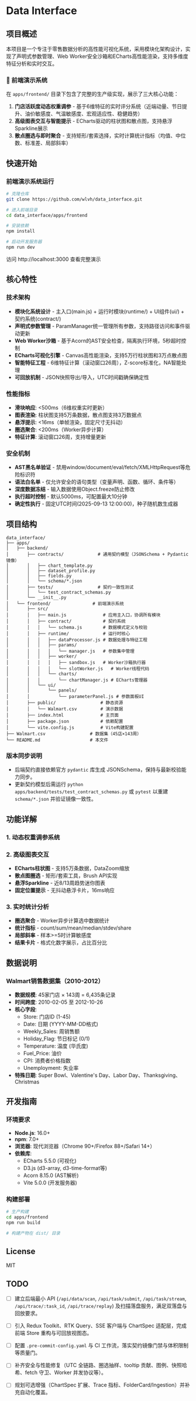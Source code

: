 # Data Interface


## 项目概述

本项目是一个专注于零售数据分析的高性能可视化系统，采用模块化架构设计，实现了声明式参数管理、Web Worker安全沙箱和ECharts高性能渲染，支持多维度特征分析和实时交互。

### 🚀 前端演示系统

在 `apps/frontend/` 目录下包含了完整的生产级实现，展示了三大核心功能：

1. **门店活跃度动态权重调参** - 基于6维特征的实时评分系统（近端动量、节日提升、油价敏感度、气温敏感度、宏观适应性、稳健趋势）
2. **高级图表交互与智能提示** - ECharts驱动的柱状图和散点图，支持悬浮Sparkline展示
3. **散点圈选与即时聚合** - 支持矩形/套索选择，实时计算统计指标（均值、中位数、标准差、局部斜率）

## 快速开始

### 前端演示系统运行

```bash
# 克隆仓库
git clone https://github.com/wlvh/data_interface.git

# 进入前端目录
cd data_interface/apps/frontend

# 安装依赖
npm install

# 启动开发服务器
npm run dev
```

访问 http://localhost:3000 查看完整演示

## 核心特性

### 技术架构

- **模块化系统设计** - 主入口(main.js) + 运行时模块(runtime/) + UI组件(ui/) + 契约系统(contract/)
- **声明式参数管理** - ParamManager统一管理所有参数，支持路径访问和事件驱动更新
- **Web Worker沙箱** - 基于Acorn的AST安全检查，隔离执行环境，5秒超时控制
- **ECharts可视化引擎** - Canvas高性能渲染，支持5万行柱状图和3万点散点图
- **智能特征工程** - 6维特征计算（滚动窗口26周），Z-score标准化，NA智能处理
- **可回放机制** - JSON快照导出/导入，UTC时间戳确保确定性

### 性能指标

- **滑块响应**: <500ms（6维权重实时更新）
- **图表渲染**: 柱状图支持5万条数据，散点图支持3万数据点
- **悬浮提示**: <16ms（单帧渲染，固定尺寸无抖动）
- **圈选聚合**: <200ms（Worker异步计算）
- **特征计算**: 滚动窗口26周，支持增量更新

### 安全机制

- **AST黑名单验证** - 禁用window/document/eval/fetch/XMLHttpRequest等危险标识符
- **语法白名单** - 仅允许安全的语句类型（变量声明、函数、循环、条件等）
- **深度数据冻结** - 输入数据使用Object.freeze防止修改
- **执行超时控制** - 默认5000ms，可配置最大10分钟
- **确定性执行** - 固定UTC时间(2025-09-13 12:00:00)，种子随机数生成器

## 项目结构

```
data_interface/
├── apps/
│   ├── backend/
│       ├── contracts/             # 通用契约模型（JSONSchema + Pydantic 镜像）
│       │   ├── chart_template.py
│       │   ├── dataset_profile.py
│       │   ├── fields.py
│       │   └── schema/*.json
│       ├── tests/                 # 契约一致性测试
│       │   └── test_contract_schemas.py
│       └── __init__.py
│   └── frontend/                # 前端演示系统
│       ├── src/
│       │   ├── main.js              # 应用主入口，协调所有模块
│       │   ├── contract/            # 契约系统
│       │   │   └── schema.js        # 数据模式定义与校验
│       │   ├── runtime/             # 运行时核心
│       │   │   ├── dataProcessor.js # 数据处理与特征工程
│       │   │   ├── params/
│       │   │   │   └── manager.js   # 参数集中管理
│       │   │   ├── worker/
│       │   │   │   ├── sandbox.js   # Worker沙箱执行器
│       │   │   │   └── slotWorker.js   # Worker线程代码
│       │   │   └── charts/
│       │   │       └── chartManager.js # ECharts管理器
│       │   └── ui/
│       │       └── panels/
│       │           └── parameterPanel.js # 参数面板UI
│       ├── public/                 # 静态资源
│       │   └── Walmart.csv         # 演示数据
│       ├── index.html              # 主页面
│       ├── package.json            # 依赖配置
│       └── vite.config.js          # Vite构建配置
├── Walmart.csv                 # 数据集（45店×143周）
└── README.md                   # 本文件
```

### 版本同步说明

- 后端契约直接依赖官方 `pydantic` 库生成 JSONSchema，保持与最新校验能力同步。
- 更新契约模型后需运行 `python apps/backend/tests/test_contract_schemas.py` 或 `pytest` 以重建 `schema/*.json` 并验证镜像一致性。

## 功能详解

### 1. 动态权重调参系统

### 2. 高级图表交互
- **ECharts柱状图** - 支持5万条数据，DataZoom缩放
- **散点图圈选** - 矩形/套索工具，Brush API实现
- **悬浮Sparkline** - 近8/13周趋势迷你图表
- **固定位置提示** - 无抖动悬浮卡片，16ms响应

### 3. 实时统计分析
- **圈选聚合** - Worker异步计算选中数据统计
- **统计指标** - count/sum/mean/median/stdev/share
- **局部斜率** - 样本>=5时计算敏感度
- **结果卡片** - 格式化数字展示，占比百分比

## 数据说明

### Walmart销售数据集（2010-2012）
- **数据规模**: 45家门店 × 143周 = 6,435条记录
- **时间跨度**: 2010-02-05 至 2012-10-26
- **核心字段**:
  - Store: 门店ID (1-45)
  - Date: 日期 (YYYY-MM-DD格式)
  - Weekly_Sales: 周销售额
  - Holiday_Flag: 节日标记 (0/1)
  - Temperature: 温度 (华氏度)
  - Fuel_Price: 油价
  - CPI: 消费者价格指数
  - Unemployment: 失业率
- **特殊日期**: Super Bowl、Valentine's Day、Labor Day、Thanksgiving、Christmas

## 开发指南

### 环境要求
- **Node.js**: 16.0+
- **npm**: 7.0+
- **浏览器**: 现代浏览器（Chrome 90+/Firefox 88+/Safari 14+）
- **依赖库**:
  - ECharts 5.5.0 (可视化)
  - D3.js (d3-array, d3-time-format等)
  - Acorn 8.15.0 (AST解析)
  - Vite 5.0.0 (开发服务器)

### 构建部署

```bash
# 生产构建
cd apps/frontend
npm run build

# 构建产物在 dist/ 目录
```
## License

MIT

## TODO

- [ ] 建立后端最小 API (`/api/data/scan`, `/api/task/submit`, `/api/task/stream`, `/api/trace/:task_id`, `/api/trace/replay`) 及扫描落盘服务，满足双落盘与回放要求。
- [ ] 引入 Redux Toolkit、RTK Query、SSE 客户端与 ChartSpec 适配层，完成前端 Store 重构与可回放视图态。
- [ ] 配置 `.pre-commit-config.yaml` 与 CI 工作流，落实契约镜像门禁与体积限制等质量门。
- [ ] 补齐安全与性能修复（UTC 全链路、圈选抽样、tooltip 贡献、图例、快照哈希、fetch 守卫、Worker 并发协议等）。
- [ ] 规划可选增强（ChartSpec 扩展、Trace 指标、FolderCard/Ingestion）并补充自动化覆盖。

